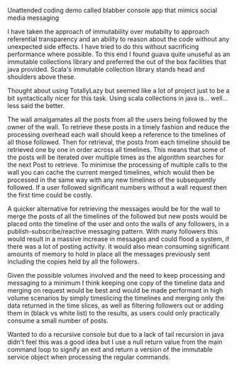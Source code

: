 Unattended coding demo called blabber console app that mimics social media messaging

I have taken the approach of immutability over mutabilty to approach referential transparency and an ability to reason about the code without any unexpected side effects. I have tried to do this without sacrificing performance where possible. To this end I found guava quite unuseful as an immutable collections library and preferred the out of the box facilities that java provided. Scala's immutable collection library stands head and shoulders above these.

Thought about using TotallyLazy but seemed like a lot of project just to be a bit syntactically nicer for this task. Using scala collections in java is... well... less said the better.

The wall amalgamates all the posts from all the users being followed by the owner of the wall. To retrieve these posts in a timely fashion and reduce the processing overhead each wall should keep a reference to the timelines of all those followed. Then for retrieval, the posts from each timeline should be retrieved one by one in order across all timelines. This means that some of the posts will be iterated over multiple times as the algorithm searches for the next Post to retrieve. To minimise the processing of multiple calls to the wall you can cache the current merged timelines, which would then be processed in the same way with any new timelines of the subsequently followed. If a user followed significant numbers without a wall request then the first time could be costly.

A quicker alternative for retrieving the messages would be for the wall to merge the posts of all the timelines of the followed but new posts would be placed onto the timeline of the user and onto the walls of any followers, in a publish-subscribe/reactive messaging pattern. With many followers this would result in a massive increase in messages and could flood a system, if there was a lot of posting activity. It would also mean consuming significant amounts of memory to hold in place all the messages previously sent including the copies held by all the followers.

Given the possible volumes involved and the need to keep processing and messaging to a minimum I think keeping one copy of the timeline data and merging on request would be best and would be made performant in high volume scenarios by simply timeslicing the timelines and merging only the data returned in the time slices, as well as filtering followers out or adding them in (black vs white list) to the results, as users could only practically consume a small number of posts.

Wanted to do a recursive console but due to a lack of tail recursion in java didn't feel this was a good idea but I use a null return value from the main command loop to signify an exit and return a version of the immutable service object when processing the regular commands.
